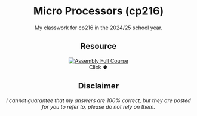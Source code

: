 <div align="center">

# Micro Processors (cp216)
My classwork for cp216 in the 2024/25 school year.

## Resource
[![Assembly Full Course](https://www.dexerto.com/cdn-image/wp-content/uploads/2024/01/16/Berserk-1997-casca-griffith-guts-golden-age.jpg)](https://www.youtube.com/watch?v=gfmRrPjnEw4)<br/>
Click ⬆️

## Disclaimer
*I cannot guarantee that my answers are 100% correct, but they are posted for you to refer to, please do not rely on them.*
